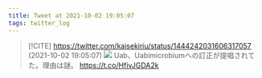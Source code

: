 ```yaml
---
title: Tweet at 2021-10-02 19:05:07
tags: twitter_log
---
```


> [!CITE] https://twitter.com/kaisekiriu/status/1444242031606317057 (2021-10-02 19:05:07)
> ![](https://twitter.com/kaisekiriu/status/1444242031606317057)
> Uab、Uabimicrobiumへの訂正が提唱されてた。理由は謎。
> https://t.co/HfivJGDA2k
